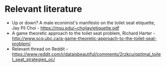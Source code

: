 # Relevant literature

* Up or down? A male econimist's manifesto on the toilet seat etiquette, Jay Pil Choi - https://msu.edu/~choijay/etiquette.pdf
* A game theoretic approach to the toilet seat problem, Richard Harter - http://www.scq.ubc.ca/a-game-theoretic-approach-to-the-toilet-seat-problem/
* Relevant thread on Reddit - https://www.reddit.com/r/dataisbeautiful/comments/2rzkcu/optimal_toilet_seat_strategies_oc/

